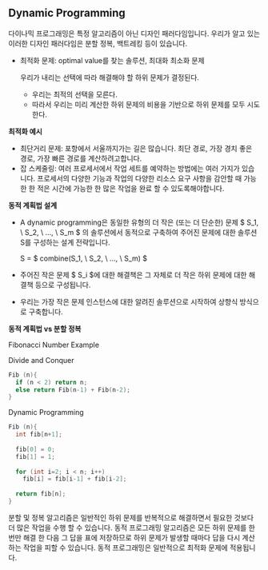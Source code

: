 ## Dynamic Programming

다이나믹 프로그래밍은 특정 알고리즘이 아닌 디자인 패러다임입니다. 우리가 알고 있는 이러한 디자인 패러다임은 분할 정복, 백트레킹 등이 있습니다.

- 최적화 문제: optimal value를 찾는 솔루션, 최대화 최소화 문제

  우리가 내리는 선택에 따라 해결해야 할 하위 문제가 결정된다.

  - 우리는 최적의 선택을 모른다.
  - 따라서 우리는 미리 계산한 하위 문제의 비용을 기반으로 하위 문제를 모두 시도한다.



**최적화 예시**

- 최단거리 문제: 포항에서 서울까지가는 길은 많습니다. 최단 경로, 가장 경치 좋은 경로, 가장 빠른 경로를 계산하려고합니다.
- 잡 스케줄링: 여러 프로세서에서 작업 세트를 예약하는 방법에는 여러 가지가 있습니다. 프로세서의 다양한 기능과 작업의 다양한 리소스 요구 사항을 감안할 때 가능한 한 적은 시간에 가능한 한 많은 작업을 완료 할 수 있도록해야합니다.





**동적 계획법 설계**

- A dynamic programming은 동일한 유형의 더 작은 (또는 더 단순한) 문제 $ S_1, \ S_2, \  ..., \  S_m $ 의 솔루션에서 동적으로 구축하여 주어진 문제에 대한 솔루션 S를 구성하는 설계 전략입니다.

  S = $ combine(S_1, \ S_2, \  ..., \  S_m) $



- 주어진 작은 문제 $ S_i $에 대한 해결책은 그 자체로 더 작은 하위 문제에 대한 해결책 등으로 구성됩니다.
- 우리는 가장 작은 문제 인스턴스에 대한 알려진 솔루션으로 시작하여 상향식 방식으로 구축합니다.





**동적 계획법 vs 분할 정복**

Fibonacci Number Example



Divide and Conquer

```c
Fib (n){ 
  if (n < 2) return n; 
  else return Fib(n-1) + Fib(n-2); 
}
```



Dynamic Programming

```c
Fib (n){
  int fib[n+1];
  
  fib[0] = 0; 
  fib[1] = 1;
  
  for (int i=2; i < n; i++)
    fib[i] = fib[i-1] + fib[i-2];
  
  return fib[n];
}
```

 분할 및 정복 알고리즘은 일반적인 하위 문제를 반복적으로 해결하면서 필요한 것보다 더 많은 작업을 수행 할 수 있습니다. 동적 프로그래밍 알고리즘은 모든 하위 문제를 한 번만 해결 한 다음 그 답을 표에 저장하므로 하위 문제가 발생할 때마다 답을 다시 계산하는 작업을 피할 수 있습니다. 동적 프로그래밍은 일반적으로 최적화 문제에 적용됩니다.